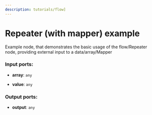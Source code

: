 ```yaml
---
description: tutorials/flow]
---
```


# Repeater (with mapper) example

Example node, that demonstrates the basic usage of the flow/Repeater node, providing external input to a data/array/Mapper

### Input ports:

* __array__: `any`


* __value__: `any`

### Output ports:

* __output__: `any`

